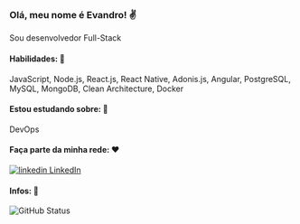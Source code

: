 
<!--
**EvandroNeris/EvandroNeris** is a ✨ _special_ ✨ repository because its `README.md` (this file) appears on your GitHub profile.

Here are some ideas to get you started:

- 🔭 I’m currently working on ...
- 🌱 I’m currently learning ...
- 👯 I’m looking to collaborate on ...
- 🤔 I’m looking for help with ...
- 💬 Ask me about ...
- 📫 How to reach me: ...
- 😄 Pronouns: ...
- ⚡ Fun fact: ...
-->
### Olá, meu nome é Evandro! :v:
Sou desenvolvedor Full-Stack 

#### Habilidades: :muscle:
JavaScript, 
Node.js, 
React.js, 
React Native, 
Adonis.js, 
Angular, 
PostgreSQL, 
MySQL, 
MongoDB, 
Clean Architecture,
Docker

#### Estou estudando sobre: :paperclip:
DevOps

#### Faça parte da minha rede: :heart:
<a href="https://www.linkedin.com/in/evandroneris95/" rel="nofollow noreferrer">
  <img src="https://i.stack.imgur.com/gVE0j.png" alt="linkedin"> LinkedIn
</a>

#### Infos: :bookmark_tabs:
![GitHub Status](https://github-readme-stats.vercel.app/api?username=EvandroNeris)
